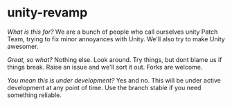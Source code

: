 # unity-revamp

_What is this for?_
We are a bunch of people who call ourselves unity Patch Team, trying to fix minor annoyances with Unity. We'll also try to make Unity awesomer.

_Great, so what?_
Nothing else. Look around. Try things, but dont blame us if things break. Raise an issue and we'll sort it out. Forks are welcome.

_You mean this is under development?_
Yes and no. This will be under active development at any point of time. Use the branch stable if you need something reliable.
